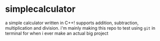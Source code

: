 # simplecalculator
a simple calculator written in C++! supports addition, subtraction, multiplication and division.
i'm mainly making this repo to test using `git` in terminal for when i ever make an actual big project
